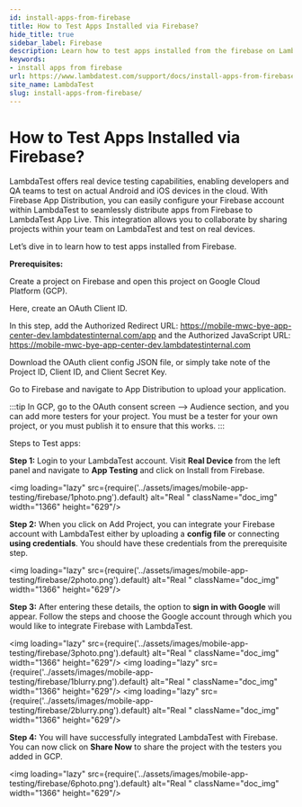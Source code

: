 ```yaml
---
id: install-apps-from-firebase
title: How to Test Apps Installed via Firebase?
hide_title: true
sidebar_label: Firebase
description: Learn how to test apps installed from the firebase on LambdaTest for optimal performance on real iOS devices.
keywords:
- install apps from firebase
url: https://www.lambdatest.com/support/docs/install-apps-from-firebase/
site_name: LambdaTest
slug: install-apps-from-firebase/
---
```


<script type="application/ld+json"
      dangerouslySetInnerHTML={{ __html: JSON.stringify({
       "@context": "https://schema.org",
        "@type": "BreadcrumbList",
        "itemListElement": [{
          "@type": "ListItem",
          "position": 1,
          "name": "LambdaTest",
          "item": "https://www.lambdatest.com"
        },{
          "@type": "ListItem",
          "position": 2,
          "name": "Support",
          "item": "https://www.lambdatest.com/support/docs/"
        },{
          "@type": "ListItem",
          "position": 3,
          "name": "How to Test Apps Installed via App Center?",
          "item": "https://www.lambdatest.com/support/docs/install-apps-from-firebase/"
        }]
      })
    }}
></script>
# How to Test Apps Installed via Firebase?
LambdaTest offers real device testing capabilities, enabling developers and QA teams to test on actual Android and iOS devices in the cloud. With Firebase App Distribution, you can easily configure your Firebase account within LambdaTest to seamlessly distribute apps from Firebase to LambdaTest App Live. This integration allows you to collaborate by sharing projects within your team on LambdaTest and test on real devices.

Let’s dive in to learn how to test apps installed from Firebase.

**Prerequisites:**

Create a project on Firebase and open this project on Google Cloud Platform (GCP). 

Here, create an OAuth Client ID. 

In this step, add the Authorized Redirect URL:
https://mobile-mwc-bye-app-center-dev.lambdatestinternal.com/app
and the Authorized JavaScript URL:
https://mobile-mwc-bye-app-center-dev.lambdatestinternal.com


Download the OAuth client config JSON file, or simply take note of the Project ID, Client ID, and Client Secret Key.

Go to Firebase and navigate to App Distribution to upload your application.


:::tip
In GCP, go to the OAuth consent screen --> Audience section, and you can add more testers for your project.
You must be a tester for your own project, or you must publish it to ensure that this works.
:::

Steps to Test apps:

**Step 1:** 
Login to your LambdaTest account. Visit **Real Device** from the left panel and navigate to **App Testing** and click on Install from Firebase.

<img loading="lazy" src={require('../assets/images/mobile-app-testing/firebase/1photo.png').default} alt="Real "  className="doc_img" width="1366" height="629"/>

**Step 2:**
When you click on Add Project, you can integrate your Firebase account with LambdaTest either by uploading a **config file** or connecting **using credentials**. You should have these credentials from the prerequisite step.

<img loading="lazy" src={require('../assets/images/mobile-app-testing/firebase/2photo.png').default} alt="Real "  className="doc_img" width="1366" height="629"/>

**Step 3:**
After entering these details, the option to **sign in with Google** will appear. Follow the steps and choose the Google account through which you would like to integrate Firebase with LambdaTest.

<img loading="lazy" src={require('../assets/images/mobile-app-testing/firebase/3photo.png').default} alt="Real "  className="doc_img" width="1366" height="629"/>
<img loading="lazy" src={require('../assets/images/mobile-app-testing/firebase/1blurry.png').default} alt="Real "  className="doc_img" width="1366" height="629"/>
<img loading="lazy" src={require('../assets/images/mobile-app-testing/firebase/2blurry.png').default} alt="Real "  className="doc_img" width="1366" height="629"/>

**Step 4:**
You will have successfully integrated LambdaTest with Firebase. You can now click on **Share Now** to share the project with the testers you added in GCP.

<img loading="lazy" src={require('../assets/images/mobile-app-testing/firebase/6photo.png').default} alt="Real "  className="doc_img" width="1366" height="629"/>

